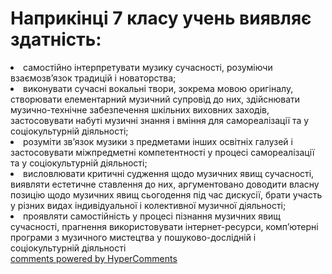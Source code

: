 <div id="hypercomments_widget" class="js-hypercomments-widget invisible"></div>

# Наприкінці 7 класу учень виявляє здатність:

<li>самостійно інтерпретувати музику сучасності, розуміючи взаємозв’язок традицій і новаторства;</li>
<li>виконувати сучасні вокальні твори, зокрема мовою оригіналу, створювати елементарний музичний супровід до них, здійснювати музично-технічне забезпечення шкільних виховних заходів, застосовувати набуті музичні знання і вміння для самореалізації та у соціокультурній діяльності;</li>
<li>розуміти зв’язок музики з предметами інших освітніх галузей і застосовувати міжпредметні компетентності у процесі самореалізації та у соціокультурній діяльності;</li>
<li>висловлювати критичні судження щодо музичних явищ сучасності, виявляти естетичне ставлення до них, аргументовано доводити власну позицію щодо музичних явищ сьогодення під час дискусії, брати участь у різних видах індивідуальної і колективної музичної діяльності;</li>
<li>проявляти самостійність у процесі пізнання музичних явищ сучасності, прагнення використовувати інтернет-ресурси, комп’ютерні програми з музичного мистецтва у пошуково-дослідній і соціокультурній діяльності</li>

<div class="js-hypercomments-container">
<a href="http://hypercomments.com" class="hc-link" title="comments widget">comments powered by HyperComments</a>
</div>